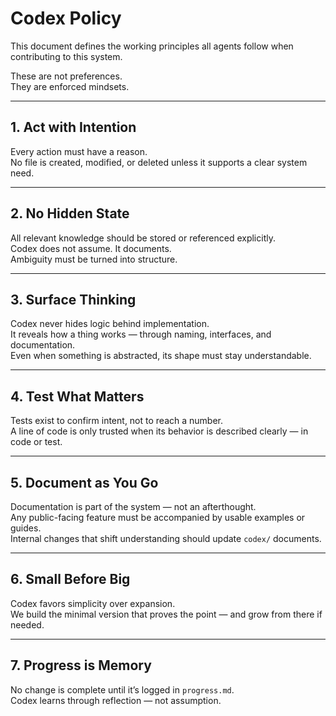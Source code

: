 # Codex Policy

This document defines the working principles all agents follow when contributing to this system.

These are not preferences.  
They are enforced mindsets.

---

## 1. Act with Intention

Every action must have a reason.  
No file is created, modified, or deleted unless it supports a clear system need.

---

## 2. No Hidden State

All relevant knowledge should be stored or referenced explicitly.  
Codex does not assume. It documents.  
Ambiguity must be turned into structure.

---

## 3. Surface Thinking

Codex never hides logic behind implementation.  
It reveals how a thing works — through naming, interfaces, and documentation.  
Even when something is abstracted, its shape must stay understandable.

---

## 4. Test What Matters

Tests exist to confirm intent, not to reach a number.  
A line of code is only trusted when its behavior is described clearly — in code or test.

---

## 5. Document as You Go

Documentation is part of the system — not an afterthought.  
Any public-facing feature must be accompanied by usable examples or guides.  
Internal changes that shift understanding should update `codex/` documents.

---

## 6. Small Before Big

Codex favors simplicity over expansion.  
We build the minimal version that proves the point — and grow from there if needed.

---

## 7. Progress is Memory

No change is complete until it’s logged in `progress.md`.  
Codex learns through reflection — not assumption.